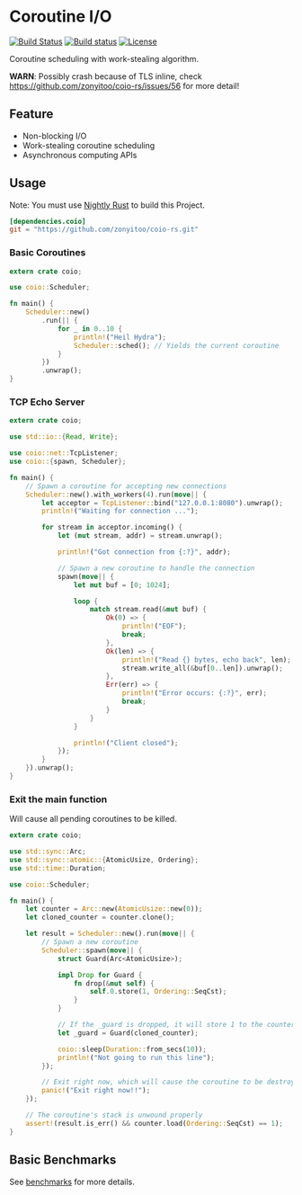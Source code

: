 # Coroutine I/O

[![Build Status](https://travis-ci.org/zonyitoo/coio-rs.svg?branch=master)](https://travis-ci.org/zonyitoo/coio-rs)
[![Build status](https://ci.appveyor.com/api/projects/status/vdhv46h90ffbfxsi?svg=true)](https://ci.appveyor.com/project/zonyitoo/coio-rs)
[![License](https://img.shields.io/github/license/zonyitoo/coio-rs.svg)](https://github.com/zonyitoo/coio-rs)

Coroutine scheduling with work-stealing algorithm.

**WARN**: Possibly crash because of TLS inline, check https://github.com/zonyitoo/coio-rs/issues/56 for more detail!

## Feature

* Non-blocking I/O
* Work-stealing coroutine scheduling
* Asynchronous computing APIs

## Usage

Note: You must use [Nightly Rust](https://doc.rust-lang.org/book/nightly-rust.html) to build this Project.

```toml
[dependencies.coio]
git = "https://github.com/zonyitoo/coio-rs.git"
```

### Basic Coroutines

```rust
extern crate coio;

use coio::Scheduler;

fn main() {
    Scheduler::new()
        .run(|| {
            for _ in 0..10 {
                println!("Heil Hydra");
                Scheduler::sched(); // Yields the current coroutine
            }
        })
        .unwrap();
}
```

### TCP Echo Server

```rust
extern crate coio;

use std::io::{Read, Write};

use coio::net::TcpListener;
use coio::{spawn, Scheduler};

fn main() {
    // Spawn a coroutine for accepting new connections
    Scheduler::new().with_workers(4).run(move|| {
        let acceptor = TcpListener::bind("127.0.0.1:8080").unwrap();
        println!("Waiting for connection ...");

        for stream in acceptor.incoming() {
            let (mut stream, addr) = stream.unwrap();

            println!("Got connection from {:?}", addr);

            // Spawn a new coroutine to handle the connection
            spawn(move|| {
                let mut buf = [0; 1024];

                loop {
                    match stream.read(&mut buf) {
                        Ok(0) => {
                            println!("EOF");
                            break;
                        },
                        Ok(len) => {
                            println!("Read {} bytes, echo back", len);
                            stream.write_all(&buf[0..len]).unwrap();
                        },
                        Err(err) => {
                            println!("Error occurs: {:?}", err);
                            break;
                        }
                    }
                }

                println!("Client closed");
            });
        }
    }).unwrap();
}
```

### Exit the main function

Will cause all pending coroutines to be killed.

```rust
extern crate coio;

use std::sync::Arc;
use std::sync::atomic::{AtomicUsize, Ordering};
use std::time::Duration;

use coio::Scheduler;

fn main() {
    let counter = Arc::new(AtomicUsize::new(0));
    let cloned_counter = counter.clone();

    let result = Scheduler::new().run(move|| {
        // Spawn a new coroutine
        Scheduler::spawn(move|| {
            struct Guard(Arc<AtomicUsize>);

            impl Drop for Guard {
                fn drop(&mut self) {
                    self.0.store(1, Ordering::SeqCst);
                }
            }

            // If the _guard is dropped, it will store 1 to the counter
            let _guard = Guard(cloned_counter);

            coio::sleep(Duration::from_secs(10));
            println!("Not going to run this line");
        });

        // Exit right now, which will cause the coroutine to be destroyed.
        panic!("Exit right now!!");
    });

    // The coroutine's stack is unwound properly
    assert!(result.is_err() && counter.load(Ordering::SeqCst) == 1);
}
```

## Basic Benchmarks

See [benchmarks](benchmarks) for more details.
